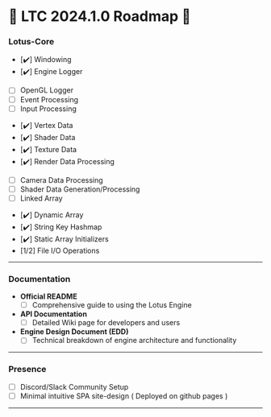 # 🌸 **LTC 2024.1.0 Roadmap** 🌸

### **Lotus-Core**
  - [✔️] Windowing
  - [✔️] Engine Logger
  - [ ] OpenGL Logger
  - [ ] Event Processing
  - [ ] Input Processing
  - [✔️] Vertex Data
  - [✔️] Shader Data
  - [✔️] Texture Data
  - [✔️] Render Data Processing
  - [ ] Camera Data Processing
  - [ ] Shader Data Generation/Processing
  - [ ] Linked Array
  - [✔️] Dynamic Array
  - [✔️] String Key Hashmap
  - [✔️] Static Array Initializers
  - [1/2] File I/O Operations
---

### **Documentation**
- **Official README**
  - [ ] Comprehensive guide to using the Lotus Engine

- **API Documentation**
  - [ ] Detailed Wiki page for developers and users

- **Engine Design Document (EDD)**
  - [ ] Technical breakdown of engine architecture and functionality

---

### **Presence**
  - [ ] Discord/Slack Community Setup
  - [ ] Minimal intuitive SPA site-design ( Deployed on github pages )

---
